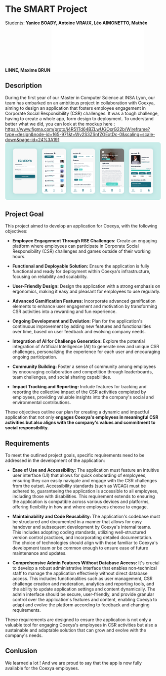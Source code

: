 # The SMART Project

Students: **Yanice BOADY, Antoine VRAUX, Léo AIMONETTO, Mathéo LINNE, Maxime BRUN**
![Summary of the project](./Poster.pdf)

## Description 

During the first year of our Master in Computer Science at INSA Lyon, our team has embarked on an ambitious project in collaboration with Coexya, aiming to design an application that fosters employee engagement in Corporate Social Responsibility (CSR) challenges. It was a tough challenge, having to create a whole app, form design to deployment.
To understand better what we did, you can look at the mockup here :
https://www.figma.com/proto/j4R51Td64BZLwUGOxrG22b/Wireframe?type=design&node-id=165-971&t=Wv2S3ZSnfZGExtDc-0&scaling=scale-down&page-id=24%3A191
![Mockups_app](./Mockups_Ecoexya.png)

## Project Goal
This project aimed to develop an application for Coexya, with the following objectives:

- **Employee Engagement Through RSE Challenges:** Create an engaging platform where employees can participate in Corporate Social Responsibility (CSR) challenges and games outside of their working hours.

- **Functional and Deployable Solution:** Ensure the application is fully functional and ready for deployment within Coexya's infrastructure, focusing on reliability and scalability.

- **User-Friendly Design:** Design the application with a strong emphasis on ergonomics, making it easy and pleasant for employees to use regularly.

- **Advanced Gamification Features:** Incorporate advanced gamification elements to enhance user engagement and motivation by transforming CSR activities into a rewarding and fun experience.

- **Ongoing Development and Evolution:** Plan for the application's continuous improvement by adding new features and functionalities over time, based on user feedback and evolving company needs.

- **Integration of AI for Challenge Generation:** Explore the potential integration of Artificial Intelligence (AI) to generate new and unique CSR challenges, personalizing the experience for each user and encouraging ongoing participation.

- **Community Building:** Foster a sense of community among employees by encouraging collaboration and competition through leaderboards, team challenges, and social sharing capabilities.

- **Impact Tracking and Reporting:** Include features for tracking and reporting the collective impact of the CSR activities completed by employees, providing valuable insights into the company's social and environmental contributions.

These objectives outline our plan for creating a dynamic and impactful application that not only **engages Coexya's employees in meaningful CSR activities but also aligns with the company's values and commitment to social responsibility.**
## Requirements

To meet the outlined project goals, specific requirements need to be addressed in the development of the application:

- **Ease of Use and Accessibility:** The application must feature an intuitive user interface (UI) that allows for quick onboarding of employees, ensuring they can easily navigate and engage with the CSR challenges from the outset. Accessibility standards (such as WCAG) must be adhered to, guaranteeing the application is accessible to all employees, including those with disabilities. This requirement extends to ensuring the application is compatible across various devices and platforms, offering flexibility in how and where employees choose to engage.

- **Maintainability and Code Reusability:** The application's codebase must be structured and documented in a manner that allows for easy handover and subsequent development by Coexya's internal teams. This includes adopting coding standards, utilizing well-structured version control practices, and incorporating detailed documentation. The choice of technologies should align with those familiar to Coexya's development team or be common enough to ensure ease of future maintenance and updates.

- **Comprehensive Admin Features Without Database Access:** It's crucial to develop a robust administrative interface that enables non-technical staff to manage the application effectively without direct database access. This includes functionalities such as user management, CSR challenge creation and moderation, analytics and reporting tools, and the ability to update application settings and content dynamically. The admin interface should be secure, user-friendly, and provide granular control over the application's features and content, enabling Coexya to adapt and evolve the platform according to feedback and changing requirements.

These requirements are designed to ensure the application is not only a valuable tool for engaging Coexya's employees in CSR activities but also a sustainable and adaptable solution that can grow and evolve with the company's needs.
## Conlusion

We learned a lot ! And we are proud to say that the app is now fully available for the Coexya employees.
